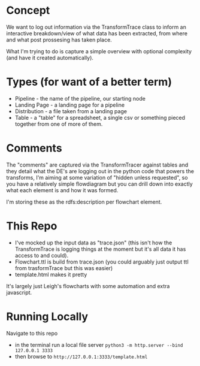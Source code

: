 
# Concept

We want to log out information via the TransformTrace class to inform an interactive breakdown/view of what data has been extracted, from where and what post prossesing has taken place.

What I'm trying to do is capture a simple overview with optional complexity (and have it created automatically).


# Types (for want of a better term)

* Pipeline - the name of the pipeline, our starting node
* Landing Page - a landing page for a pipeline
* Distribution - a file taken from a landing page
* Table - a "table" for a spreadsheet, a single csv or something pieced together from one of more of them.

# Comments

The "comments" are captured via the TransformTracer against tables and they detail what the DE's are logging out in the python code that powers the transforms, I'm aiming at some variation
of "hidden unless requested", so you have a relatively simple flowdiagram but you can drill down into exactly what
each element is and how it was formed.

I'm storing these as the rdfs:description per flowchart element.

# This Repo

* I've mocked up the input data as "trace.json" (this isn't how the TransformTrace is logging things at the moment but it's all data it has access to and could). 
* Flowchart.ttl is build from trace.json (you could arguably just output ttl from trasformTrace but this was easier)
* template.html makes it pretty

It's largely just Leigh's flowcharts with some automation and extra javascript.

# Running Locally

Navigate to this repo
* in the terminal run a local file server `python3 -m http.server --bind 127.0.0.1 3333`
* then browse to `http://127.0.0.1:3333/template.html`
